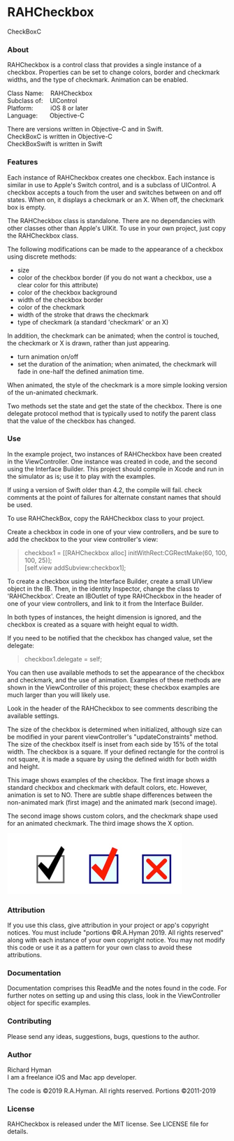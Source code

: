 

# RAHCheckbox

CheckBoxC  

### About
RAHCheckbox is a control class that provides a single instance of a checkbox. Properties can be set to change colors, border and checkmark widths, and the type of checkmark. Animation can be enabled.

Class Name: &nbsp;&nbsp; RAHCheckbox  
Subclass of: &nbsp;&nbsp; UIControl  
Platform: &nbsp;&nbsp;&nbsp;&nbsp;&nbsp;&nbsp;&nbsp;&nbsp; iOS 8 or later  
Language: &nbsp;&nbsp;&nbsp;&nbsp;&nbsp; Objective-C

There are versions written in Objective-C and in Swift.  
CheckBoxC is written in Objective-C  
CheckBoxSwift is written in Swift


### Features

Each instance of RAHCheckbox creates one checkbox. Each instance is similar in use to Apple's Switch control, and is a subclass of UIControl. A checkbox accepts a touch from the user and switches between on and off states. When on, it displays a checkmark or an X. When off, the checkmark box is empty.

The RAHCheckbox class is standalone. There are no dependancies with other classes other than Apple's UIKit. To use in your own project, just copy the RAHCheckbox class.

The following modifications can be made to the appearance of a checkbox using discrete methods:  

- size
- color of the checkbox border (if you do not want a checkbox, use a clear color for this attribute)
- color of the checkbox background
- width of the checkbox border
- color of the checkmark
- width of the stroke that draws the checkmark
- type of checkmark (a standard 'checkmark' or an X)

In addition, the checkmark can be animated; when the control is touched, the checkmark or X is drawn, rather than just appearing.

- turn animation on/off
- set the duration of the animation; when animated, the checkmark will fade in one-half the defined animation time.

When animated, the style of the checkmark is a more simple looking version of the un-animated checkmark.

Two methods set the state and get the state of the checkbox. There is one delegate protocol method that is typically used to notify the parent class that the value of the checkbox has changed.

### Use

In the example project, two instances of RAHCheckbox have been created in the ViewController. One instance was created in code, and the second using the Interface Builder. This project should compile in Xcode and run in the simulator as is; use it to play with the examples.

If using a version of Swift older than 4.2, the compile will fail. check comments at the point of failures for alternate constant names that should be used.

To use RAHCheckBox, copy the RAHCheckbox class to your project.

Create a checkbox in code in one of your view controllers, and be sure to add the checkbox to the your view controller's view:
>	checkbox1 = [[RAHCheckbox alloc] initWithRect:CGRectMake(60, 100, 100, 25)];  
>	[self.view addSubview:checkbox1];

To create a checkbox using the Interface Builder, create a small UIView object in the IB. Then, in the identity Inspector, change the class to 'RAHCheckbox'. Create an IBOutlet of type RAHCheckbox in the header of one of your view controllers, and link to it from the Interface Builder.

In both types of instances, the height dimension is ignored, and the checkbox is created as a square with height equal to width.

If you need to be notified that the checkbox has changed value, set the delegate:
>	checkbox1.delegate = self;

You can then use available methods to set the appearance of the checkbox and checkmark, and the use of animation. Examples of these methods are shown in the ViewController of this project; these checkbox examples are much larger than you will likely use.

Look in the header of the RAHCheckbox to see comments describing the available settings.

The size of the checkbox is determined when initialized, although size can be modified in your parent viewController's "updateConstraints" method. The size of the checkbox itself is inset from each side by 15% of the total width. The checkbox is a square. If your defined rectangle for the control is not square, it is made a square by using the defined width for both width and height.

This image shows examples of the checkbox. The first image shows a standard checkbox and checkmark with default colors, etc. However, animation is set to NO. There are subtle shape differences between the non-animated mark (first image) and the animated mark (second image).

The second image shows custom colors, and the checkmark shape used for an animated checkmark. The third image shows the X option.

![Checkmark Examples](readmeImages/examples.png)




### Attribution

If you use this class, give attribution in your project or app's copyright notices. You must include "portions ©R.A.Hyman 2019. All rights reserved" along with each instance of your own copyright notice. You may not modify this code or use it as a pattern for your own class to avoid these attributions.


### Documentation

Documentation comprises this ReadMe and the notes found in the code. For further notes on setting up and using this class, look in the ViewController object for specific examples.

### Contributing

Please send any ideas, suggestions, bugs, questions to the author.

### Author

Richard Hyman  
I am a freelance iOS and Mac app developer.  

The code is ©2019 R.A.Hyman.  All rights reserved. Portions ©2011-2019


### License

RAHCheckbox is released under the MIT license. See LICENSE file for details.






